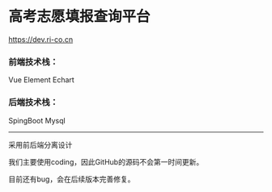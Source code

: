 # 高考志愿填报查询平台

https://dev.ri-co.cn

### 前端技术栈：

Vue Element Echart

### 后端技术栈：

SpingBoot  Mysql 

------

采用前后端分离设计

我们主要使用coding，因此GitHub的源码不会第一时间更新。

目前还有bug，会在后续版本完善修复。